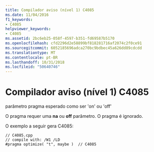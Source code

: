 ```yaml
---
title: Compilador aviso (nível 1) C4085
ms.date: 11/04/2016
f1_keywords:
- C4085
helpviewer_keywords:
- C4085
ms.assetid: 2bc6eb25-058f-4597-b351-fd69587b5170
ms.openlocfilehash: cfd2296d2e58899bf818281716af2074c2f0ce91
ms.sourcegitcommit: 6052185696adca270bc9bdbec45a626dd89cdcdd
ms.translationtype: MT
ms.contentlocale: pt-BR
ms.lasthandoff: 10/31/2018
ms.locfileid: "50640746"
---
```

# <a name="compiler-warning-level-1-c4085"></a>Compilador aviso (nível 1) C4085

parâmetro pragma esperado como ser 'on' ou 'off'

O pragma requer uma **na** ou **off** parâmetro. O pragma é ignorado.

O exemplo a seguir gera C4085:

```
// C4085.cpp
// compile with: /W1 /LD
#pragma optimize( "t", maybe )  // C4085
```